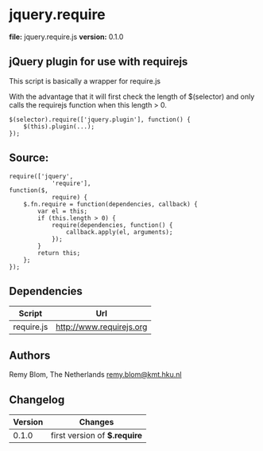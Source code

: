 jquery.require
==============
**file:** jquery.require.js
**version:** 0.1.0

jQuery plugin for use with requirejs
------------------------------------

This script is basically a wrapper for require.js

With the advantage that it will first check the length of $(selector) and only calls the requirejs function when this length > 0.

	$(selector).require(['jquery.plugin'], function() {
		$(this).plugin(...);
	});

Source:
-------
	require(['jquery',
				'require'],
	function($,
				require) {
		$.fn.require = function(dependencies, callback) {
			var el = this;
			if (this.length > 0) {
				require(dependencies, function() {
					callback.apply(el, arguments);
				});
			}
			return this;
		};
	});

Dependencies
------------
Script | Url
--- | ---
require.js | http://www.requirejs.org

Authors
-------
Remy Blom,
The Netherlands
remy.blom@kmt.hku.nl

Changelog
---------
Version | Changes
--- | ---
0.1.0 | first version of **$.require**